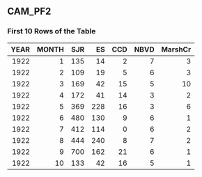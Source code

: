 ## CAM_PF2
### First 10 Rows of the Table
|   YEAR |   MONTH |   SJR |   ES |   CCD |   NBVD |   MarshCr |
|-------:|--------:|------:|-----:|------:|-------:|----------:|
|   1922 |       1 |   135 |   14 |     2 |      7 |         3 |
|   1922 |       2 |   109 |   19 |     5 |      6 |         3 |
|   1922 |       3 |   169 |   42 |    15 |      5 |        10 |
|   1922 |       4 |   172 |   41 |    14 |      3 |         2 |
|   1922 |       5 |   369 |  228 |    16 |      3 |         6 |
|   1922 |       6 |   480 |  130 |     9 |      6 |         1 |
|   1922 |       7 |   412 |  114 |     0 |      6 |         2 |
|   1922 |       8 |   444 |  240 |     8 |      7 |         2 |
|   1922 |       9 |   700 |  162 |    21 |      6 |         1 |
|   1922 |      10 |   133 |   42 |    16 |      5 |         1 |